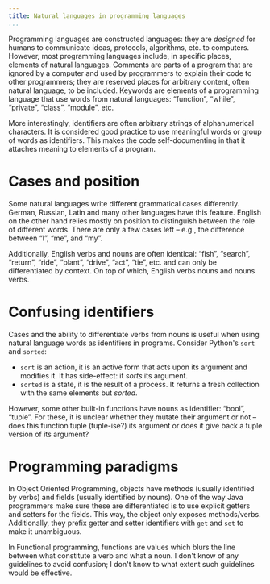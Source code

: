 ```yaml
---
title: Natural languages in programming languages
...
```


Programming languages are constructed languages: they are *designed* for humans to communicate ideas, protocols, algorithms, etc. to computers.
However, most programming languages include, in specific places, elements of natural languages.
Comments are parts of a program that are ignored by a computer and used by programmers to explain their code to other programmers; they are reserved places for arbitrary content, often natural language, to be included.
Keywords are elements of a programming language that use words from natural languages: “function”, “while”, “private”, “class”, “module”, etc.

More interestingly, identifiers are often arbitrary strings of alphanumerical characters.
It is considered good practice to use meaningful words or group of words as identifiers.
This makes the code self-documenting in that it attaches meaning to elements of a program.


# Cases and position

Some natural languages write different grammatical cases differently.
German, Russian, Latin and many other languages have this feature.
English on the other hand relies mostly on position to distinguish between the role of different words.
There are only a few cases left – e.g., the difference between “I”, “me”, and “my”.

Additionally, English verbs and nouns are often identical: “fish”, “search”, “return”, “ride”, “plant”, “drive”, “act”, “tie”, etc. and can only be differentiated by context.
On top of which, English verbs nouns and nouns verbs.


# Confusing identifiers

Cases and the ability to differentiate verbs from nouns is useful when using natural language words as identifiers in programs.
Consider Python's `sort` and `sorted`:

- `sort` is an action, it is an active form that acts upon its argument and modifies it. It has side-effect: it *sorts* its argument.
- `sorted` is a state, it is the result of a process. It returns a fresh collection with the same elements but *sorted*.

However, some other built-in functions have nouns as identifier: “bool”, “tuple”.
For these, it is unclear whether they mutate their argument or not – does this function tuple (tuple-ise?) its argument or does it give back a tuple version of its argument?


# Programming paradigms

In Object Oriented Programming, objects have methods (usually identified by verbs) and fields (usually identified by nouns).
One of the way Java programmers make sure these are differentiated is to use explicit getters and setters for the fields.
This way, the object only exposes methods/verbs.
Additionally, they prefix getter and setter identifiers with `get` and `set` to make it unambiguous.

In Functional programming, functions are values which blurs the line between what constitute a verb and what a noun.
I don't know of any guidelines to avoid confusion; I don't know to what extent such guidelines would be effective.


